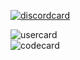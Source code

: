 [![discordcard](https://dcbadge.limes.pink/api/shield/860280517178032139?style=flat&theme=clean&compact=true)](https://discord.com/users/860280517178032139)

![usercard](https://github-readme-stats.vercel.app/api?username=noappert&show_icons=true&theme=github_dark_dimmed)
<br>
![codecard](https://github-readme-stats.vercel.app/api/top-langs/?username=noappert&layout=compact&theme=github_dark_dimmed)
